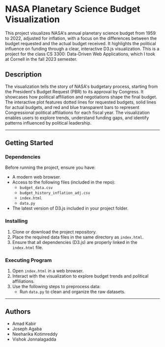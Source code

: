 # NASA Planetary Science Budget Visualization

This project visualizes NASA's annual planetary science budget from 1959 to 2022, adjusted for inflation, with a focus on the differences between the budget requested and the actual budget received. It highlights the political influence on funding through a clear, interactive D3.js visualization. This is a project for the class CS 3300: Data-Driven Web Applications, which I took at Cornell in the fall 2023 semester.

## Description

The visualization tells the story of NASA's budgetary process, starting from the President's Budget Request (PBR) to its approval by Congress. It showcases how political affiliation and negotiations shape the final budget. The interactive plot features dotted lines for requested budgets, solid lines for actual budgets, and red and blue transparent bars to represent Congressional political affiliations for each fiscal year. The visualization enables users to explore trends, understand funding gaps, and identify patterns influenced by political leadership.

--- 

## Getting Started

### Dependencies

Before running the project, ensure you have:
- A modern web browser.
- Access to the following files (included in the repo):
  - `budget_data.csv`
  - `budget_history_inflation_adj.csv`
  - `index.html`
  - `data.py`
- The latest version of D3.js included in your project folder.

### Installing

1. Clone or download the project repository.
2. Place the required data files in the same directory as `index.html`.
3. Ensure that all dependencies (D3.js) are properly linked in the `index.html` file.

### Executing Program

1. Open `index.html` in a web browser.
2. Interact with the visualization to explore budget trends and political affiliations.
3. Use the following steps to preprocess data:
   - Run `data.py` to clean and organize the raw datasets.

--- 

## Authors
* Amad Kabir
* Joseph Agaba
* Neeharika Kotimreddy
* Vishok Jonnalagadda

